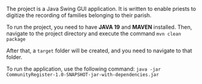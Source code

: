 The project is a Java Swing GUI application. It is written to enable priests to digitize the recording of families belonging to their parish.

To run the project, you need to have **JAVA 19** and **MAVEN** installed. Then, navigate to the project directory and execute the command
`mvn clean package`

After that, a `target` folder will be created, and you need to navigate to that folder.

To run the application, use the following command:
`java -jar CommunityRegister-1.0-SNAPSHOT-jar-with-dependencies.jar`

